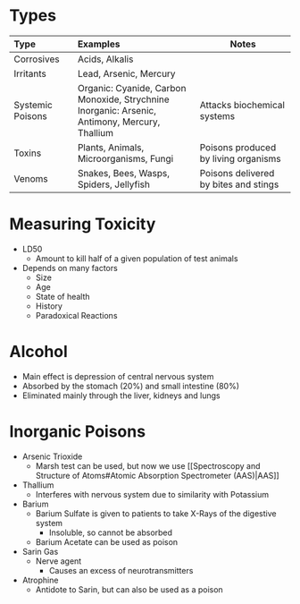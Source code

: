 # Types

| Type             | Examples                                                                                          | Notes                                 |
| :--------------- | :------------------------------------------------------------------------------------------------ | ------------------------------------- |
| Corrosives       | Acids, Alkalis                                                                                    |                                       |
| Irritants        | Lead, Arsenic, Mercury                                                                            |                                       |
| Systemic Poisons | Organic: Cyanide, Carbon Monoxide, Strychnine <br>Inorganic: Arsenic, Antimony, Mercury, Thallium | Attacks biochemical systems           |
| Toxins           | Plants, Animals, Microorganisms, Fungi                                                            | Poisons produced by living organisms  |
| Venoms           | Snakes, Bees, Wasps, Spiders, Jellyfish                                                           | Poisons delivered by bites and stings |
# Measuring Toxicity
- LD50
	- Amount to kill half of a given population of test animals
- Depends on many factors
	- Size
	- Age
	- State of health
	- History
	- Paradoxical Reactions
# Alcohol
- Main effect is depression of central nervous system
- Absorbed by the stomach (20%) and small intestine (80%)
- Eliminated mainly through the liver, kidneys and lungs
# Inorganic Poisons
- Arsenic Trioxide
	- Marsh test can be used, but now we use [[Spectroscopy and Structure of Atoms#Atomic Absorption Spectrometer (AAS)|AAS]]
- Thallium
	- Interferes with nervous system due to similarity with Potassium
- Barium
	- Barium Sulfate is given to patients to take X-Rays of the digestive system
		- Insoluble, so cannot be absorbed
	- Barium Acetate can be used as poison
- Sarin Gas
	- Nerve agent
		- Causes an excess of neurotransmitters
- Atrophine
	- Antidote to Sarin, but can also be used as a poison